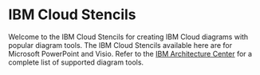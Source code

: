 # IBM Cloud Stencils

Welcome to the IBM Cloud Stencils for creating IBM Cloud diagrams with popular diagram tools.  The IBM Cloud Stencils available here are for Microsoft PowerPoint and Visio.  Refer to the [IBM Architecture Center](https://www.ibm.com/cloud/garage/architectures/edit) for a complete list of supported diagram tools.
